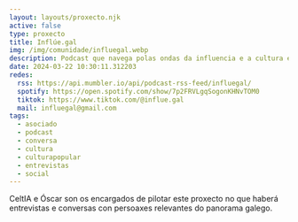 ```yaml
---
layout: layouts/proxecto.njk
active: false
type: proxecto
title: Inflúe.gal
img: /img/comunidade/influegal.webp
description: Podcast que navega polas ondas da influencia e a cultura en galego.
date: 2024-03-22 10:30:11.312203
redes:
  rss: https://api.mumbler.io/api/podcast-rss-feed/influegal/
  spotify: https://open.spotify.com/show/7p2FRVLgqSogonKHNvTOM0
  tiktok: https://www.tiktok.com/@influe.gal
  mail: influegal@gmail.com
tags:
  - asociado
  - podcast
  - conversa
  - cultura
  - culturapopular
  - entrevistas
  - social
---
```

CeltIA e Óscar son os encargados de pilotar este proxecto no que haberá entrevistas e conversas con persoaxes relevantes do panorama galego.